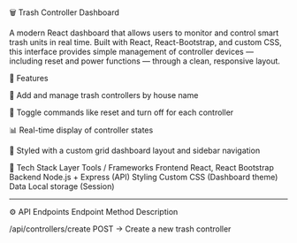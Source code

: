 🗑️ Trash Controller Dashboard

A modern React dashboard that allows users to monitor and control smart trash units in real time.
Built with React, React-Bootstrap, and custom CSS, this interface provides simple management of controller devices — including reset and power functions — through a clean, responsive layout.

🚀 Features

🧩 Add and manage trash controllers by house name

🔄 Toggle commands like reset and turn off for each controller

📊 Real-time display of controller states

🎨 Styled with a custom grid dashboard layout and sidebar navigation

🧰 Tech Stack
Layer	Tools / Frameworks
Frontend	React, React Bootstrap
Backend	Node.js + Express (API)
Styling	Custom CSS (Dashboard theme)
Data	Local storage (Session)

--------------------------------------------------------------------

⚙️ API Endpoints
Endpoint	Method	Description

/api/controllers/create	POST	-> Create a new trash controller
